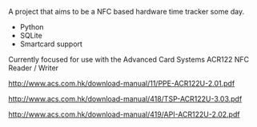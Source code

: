 A project that aims to be a NFC based hardware time tracker some day.

* Python
* SQLite
* Smartcard support

Currently focused for use with the Advanced Card Systems ACR122 NFC Reader / Writer


http://www.acs.com.hk/download-manual/11/PPE-ACR122U-2.01.pdf

http://www.acs.com.hk/download-manual/418/TSP-ACR122U-3.03.pdf

http://www.acs.com.hk/download-manual/419/API-ACR122U-2.02.pdf

